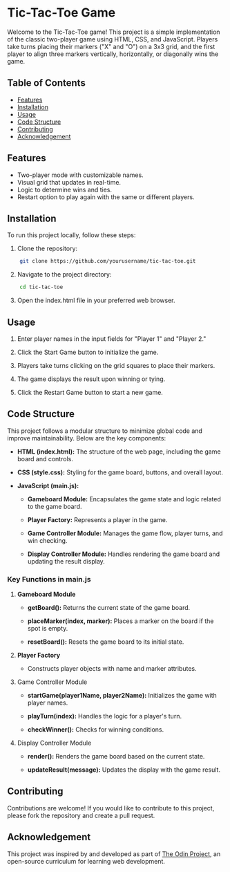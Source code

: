 # Tic-Tac-Toe Game

Welcome to the Tic-Tac-Toe game! This project is a simple implementation of the classic two-player game using HTML, CSS, and JavaScript. Players take turns placing their markers ("X" and "O") on a 3x3 grid, and the first player to align three markers vertically, horizontally, or diagonally wins the game.

## Table of Contents

- [Features](#features)
- [Installation](#installation)
- [Usage](#usage)
- [Code Structure](#code-structure)
- [Contributing](#contributing)
- [Acknowledgement](#acknowledgement)

## Features

- Two-player mode with customizable names.
- Visual grid that updates in real-time.
- Logic to determine wins and ties.
- Restart option to play again with the same or different players.

## Installation

To run this project locally, follow these steps:

1. Clone the repository:

```bash
    git clone https://github.com/yourusername/tic-tac-toe.git
```

2. Navigate to the project directory:

```bash
    cd tic-tac-toe
```

3. Open the index.html file in your preferred web browser.

## Usage

1. Enter player names in the input fields for "Player 1" and "Player 2."

2. Click the Start Game button to initialize the game.

3. Players take turns clicking on the grid squares to place their markers.

4. The game displays the result upon winning or tying.

5. Click the Restart Game button to start a new game.

## Code Structure

This project follows a modular structure to minimize global code and improve maintainability. Below are the key components:

- **HTML (index.html):** The structure of the web page, including the game board and controls.

- **CSS (style.css):** Styling for the game board, buttons, and overall layout.

- **JavaScript (main.js):**

  - **Gameboard Module:** Encapsulates the game state and logic related to the game board.

  - **Player Factory:** Represents a player in the game.

  - **Game Controller Module:** Manages the game flow, player turns, and win checking.

  - **Display Controller Module:** Handles rendering the game board and updating the result display.

### Key Functions in main.js

1. **Gameboard Module**

   - **getBoard():** Returns the current state of the game board.

   - **placeMarker(index, marker):** Places a marker on the board if the spot is empty.

   - **resetBoard():** Resets the game board to its initial state.

2. **Player Factory**

   - Constructs player objects with name and marker attributes.

3. Game Controller Module

   - **startGame(player1Name, player2Name):** Initializes the game with player names.

   - **playTurn(index):** Handles the logic for a player's turn.

   - **checkWinner():** Checks for winning conditions.

4. Display Controller Module

   - **render():** Renders the game board based on the current state.

   - **updateResult(message):** Updates the display with the game result.

## Contributing

Contributions are welcome! If you would like to contribute to this project, please fork the repository and create a pull request.

## Acknowledgement

This project was inspired by and developed as part of [The Odin Project](https://www.theodinproject.com/), an open-source curriculum for learning web development.
